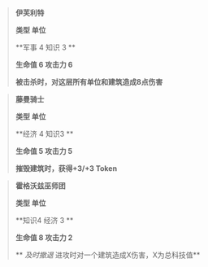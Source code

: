 >
> **伊芙利特**
> 
>**类型 单位**
> 
> **军事 4 知识 3	**
> 
> **生命值	6	攻击力	6**
> 
> **被击杀时，对这层所有单位和建筑造成8点伤害**

>
> **藤曼骑士**
> 
>**类型 单位**
> 
> **经济 4  知识3	**
> 
> **生命值	5	攻击力	5**
> 
> **摧毁建筑时，获得+3/+3 Token**

>
> **霍格沃兹巫师团**
> 
>**类型 单位**
> 
> **知识4  经济 3	**
> 
> **生命值	8	攻击力	2**
> 
> ** *及时撤退* 进攻时对一个建筑造成X伤害，X为总科技值**
> 
